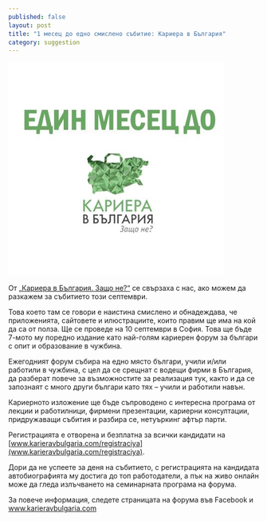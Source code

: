 ```yaml
---
published: false
layout: post
title: "1 месец до едно смислено събитие: Кариера в България"
category: suggestion
---
```

![1 месец до Кариера в България](/media/1monthKBG.jpg)

От [„Кариера в България. Защо не?“](http://karieravbulgaria.com/) се свързаха с нас, ако можем  да разкажем за събитието този септември.

Това което там се говори е наистина смислено и обнадеждава, че приложенията, сайтовете и илюстрациите, които правим ще има на кой да са от полза.
Ще се проведе на 10 септември в София. Това ще бъде 7-мото му поредно издание като най-голям кариерен форум за българи с опит и образование в чужбина.

Ежегодният форум събира на едно място българи, учили и/или работили в чужбина, с цел да се срещнат с водещи фирми в България, да разберат повече за възможностите за реализация тук, както и да се запознаят с много други българи като тях – учили и работили навън.

Кариерното изложение ще бъде съпроводено с интересна програма от лекции и работилници, фирмени презентации, кариерни консултации, придружаващи събития и разбира се, нетуъркинг афтър парти.

Регистрацията е отворена и безплатна за всички кандидати на [www.karieravbulgaria.com/registraciya](www.karieravbulgaria.com/registraciya).

Дори да не успеете за деня на събитието, с регистрацията на кандидата автобиографията му достига до топ работодатели, а пък на живо онлайн може да гледа излъчването на семинарната програма на форума.

За повече информация, следете страницата на форумa във Facebook и www.karieravbulgaria.com
